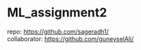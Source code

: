 # ML_assignment2

repo: https://github.com/sageradh1/ <br>
collaborator: https://github.com/guneyselAli/